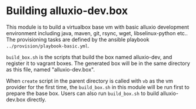 # Building alluxio-dev.box

This module is to build a virtualbox base vm with basic alluxio development environment including java, maven, git, rsync, wget, libselinux-python etc.. The provisioning tasks are defined by the ansible playbook `../provision/playbook-basic.yml`.

`build_box.sh` is the scripts that build the box named alluxio-dev, and register it to vagrant boxes.
The generated box will be in the same directory as this file, named "alluxio-dev.box".

When `create` script in the parent directory is called with `vb` as the vm provider for the first time, the `build_box.sh` in this module will be run first to prepare the base box. Users can also run `build_box.sh` to build alluxio-dev.box directly.
